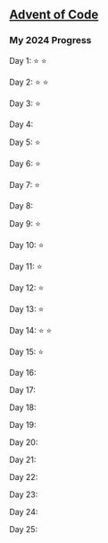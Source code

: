 ## [Advent of Code](https://adventofcode.com/)

### My 2024 Progress
Day 1: :star: :star:

Day 2: :star: :star:

Day 3: :star:

Day 4:

Day 5: :star:

Day 6: :star:

Day 7: :star:

Day 8:

Day 9: :star:

Day 10: :star:

Day 11: :star:

Day 12: :star:

Day 13: :star:

Day 14: :star: :star:

Day 15: :star:

Day 16:

Day 17:

Day 18:

Day 19:

Day 20:

Day 21:

Day 22:

Day 23:

Day 24:

Day 25: